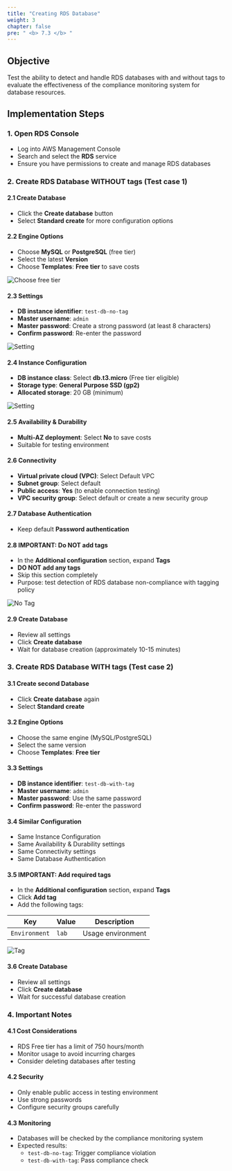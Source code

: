 ```yaml
---
title: "Creating RDS Database"
weight: 3
chapter: false
pre: " <b> 7.3 </b> "
---
```


## Objective

Test the ability to detect and handle RDS databases with and without tags to evaluate the effectiveness of the compliance monitoring system for database resources.

## Implementation Steps

### 1. Open RDS Console

- Log into AWS Management Console
- Search and select the **RDS** service
- Ensure you have permissions to create and manage RDS databases

### 2. Create RDS Database WITHOUT tags (Test case 1)

#### 2.1 Create Database

- Click the **Create database** button
- Select **Standard create** for more configuration options

#### 2.2 Engine Options

- Choose **MySQL** or **PostgreSQL** (free tier)
- Select the latest **Version**
- Choose **Templates**: **Free tier** to save costs

![Choose free tier](/images/7.Test/009-choosefreetie.png)

#### 2.3 Settings

- **DB instance identifier**: `test-db-no-tag`
- **Master username**: `admin`
- **Master password**: Create a strong password (at least 8 characters)
- **Confirm password**: Re-enter the password

![Setting](/images/7.Test/010-settingaccount.png)

#### 2.4 Instance Configuration

- **DB instance class**: Select **db.t3.micro** (Free tier eligible)
- **Storage type**: **General Purpose SSD (gp2)**
- **Allocated storage**: 20 GB (minimum)

![Setting](/images/7.Test/012-setting.png)

#### 2.5 Availability & Durability

- **Multi-AZ deployment**: Select **No** to save costs
- Suitable for testing environment

#### 2.6 Connectivity

- **Virtual private cloud (VPC)**: Select Default VPC
- **Subnet group**: Select default
- **Public access**: **Yes** (to enable connection testing)
- **VPC security group**: Select default or create a new security group

#### 2.7 Database Authentication

- Keep default **Password authentication**

#### 2.8 **IMPORTANT: Do NOT add tags**

- In the **Additional configuration** section, expand **Tags**
- **DO NOT add any tags**
- Skip this section completely
- Purpose: test detection of RDS database non-compliance with tagging policy

![No Tag](/images/7.Test/013-notag.png)

#### 2.9 Create Database

- Review all settings
- Click **Create database**
- Wait for database creation (approximately 10-15 minutes)

### 3. Create RDS Database WITH tags (Test case 2)

#### 3.1 Create second Database

- Click **Create database** again
- Select **Standard create**

#### 3.2 Engine Options

- Choose the same engine (MySQL/PostgreSQL)
- Select the same version
- Choose **Templates**: **Free tier**

#### 3.3 Settings

- **DB instance identifier**: `test-db-with-tag`
- **Master username**: `admin`
- **Master password**: Use the same password
- **Confirm password**: Re-enter the password

#### 3.4 Similar Configuration

- Same Instance Configuration
- Same Availability & Durability settings
- Same Connectivity settings
- Same Database Authentication

#### 3.5 **IMPORTANT: Add required tags**

- In the **Additional configuration** section, expand **Tags**
- Click **Add tag**
- Add the following tags:

| Key           | Value | Description       |
| ------------- | ----- | ----------------- |
| `Environment` | `lab` | Usage environment |

![Tag](/images/7.Test/011-tag.png)

#### 3.6 Create Database

- Review all settings
- Click **Create database**
- Wait for successful database creation

### 4. Important Notes

#### 4.1 Cost Considerations

- RDS Free tier has a limit of 750 hours/month
- Monitor usage to avoid incurring charges
- Consider deleting databases after testing

#### 4.2 Security

- Only enable public access in testing environment
- Use strong passwords
- Configure security groups carefully

#### 4.3 Monitoring

- Databases will be checked by the compliance monitoring system
- Expected results:
  - `test-db-no-tag`: Trigger compliance violation
  - `test-db-with-tag`: Pass compliance check
